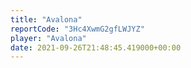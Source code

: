 ```yaml
---
title: "Avalona"
reportCode: "3Hc4XwmG2gfLWJYZ"
player: "Avalona"
date: 2021-09-26T21:48:45.419000+00:00
---
```

